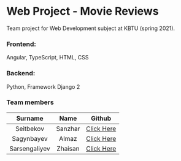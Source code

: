 # Web Project - Movie Reviews
Team project for Web Development subject at KBTU (spring 2021).

### Frontend:

Angular, TypeScript, HTML, CSS  

### Backend: 
Python, Framework Django 2
### Team members
| Surname       | Name          | Github                                        |
| :-----------: |:-------------:| :-------------:                               |
| Seitbekov     | Sanzhar       | [Click Here](https://github.com/diable201)    |
| Sagynbayev    | Almaz         |   [Click Here](https://github.com/sagynbayev) |
| Sarsengaliyev | Zhaisan       |    [Click Here](https://github.com/Zhaisan)   |
